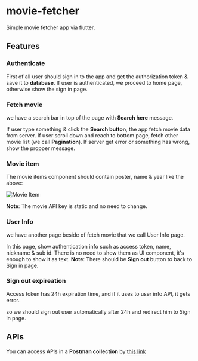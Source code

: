 # movie-fetcher
Simple movie fetcher app via flutter.

## Features

### Authenticate
First of all user should sign in to the app and get the authorization token & save it to **database**.
If user is authenticated, we proceed to home page, otherwise show the sign in page.

### Fetch movie
we have a search bar in top of the page with **Search here** message. 

If user type something & click the **Search button**, the app fetch movie data from server.
If user scroll down and reach to bottom page, fetch other movie list (we call **Pagination**).
If server get error or something has wrong, show the propper message.

### Movie item
The movie items component should contain poster, name & year like the above:

![Movie Item](https://user-images.githubusercontent.com/11308483/109769634-ba7c6400-7c0f-11eb-80ec-001107719148.png)


**Note**: The movie API key is static and no need to change.

### User Info
we have another page beside of fetch movie that we call User Info page.

In this page, show authentication info such as access token, name, nickname & sub id.
There is no need to show them as UI component, it's enough to show it as text.
**Note**: There should be **Sign out** button to back to Sign in page.

### Sign out expireation
Access token has 24h expiration time, and if it uses to user info API, it gets error.

so we should sign out user automatically after 24h and redirect him to Sign in page.

## APIs
You can access APIs in a **Postman collection** by [this link](http://google.com)
